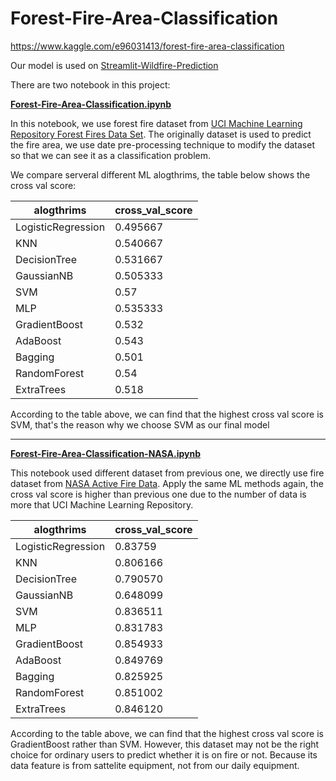 # Forest-Fire-Area-Classification
https://www.kaggle.com/e96031413/forest-fire-area-classification

Our model is used on [Streamlit-Wildfire-Prediction](https://github.com/jason211346/Streamlit-Wildfire-Prediction)

There are two notebook in this project:

**[Forest-Fire-Area-Classification.ipynb](https://github.com/e96031413/Forest-Fire-Area-Classification/blob/master/Forest-Fire-Area-Classification.ipynb)**

In this notebook, we use forest fire dataset from [UCI Machine Learning Repository Forest Fires Data Set](https://archive.ics.uci.edu/ml/datasets/forest+fires). The originally dataset is used to predict the fire area, we use date pre-processing technique to modify the dataset so that we can see it as a classification problem.

We compare serveral different ML alogthrims, the table below shows the cross val score:

|alogthrims          |cross_val_score|
|--------------------|----------|
| LogisticRegression | 0.495667 |
| KNN                | 0.540667 |
| DecisionTree       | 0.531667 |
| GaussianNB         | 0.505333 |
| SVM                | 0.57     |
| MLP                | 0.535333 |
| GradientBoost      | 0.532    |
| AdaBoost           | 0.543    |
| Bagging            | 0.501    |
| RandomForest       | 0.54     |
| ExtraTrees         | 0.518    |

According to the table above, we can find that the highest cross val score is SVM, that's the reason why we choose SVM as our final model

---

**[Forest-Fire-Area-Classification-NASA.ipynb](https://github.com/e96031413/Forest-Fire-Area-Classification/blob/master/Forest-Fire-Area-Classification-NASA.ipynb)**

This notebook used different dataset from previous one, we directly use fire dataset from [NASA Active Fire Data](https://firms.modaps.eosdis.nasa.gov/active_fire/#firms-txt). Apply the same ML methods again, the cross val score is higher than previous one due to the number of data is more that UCI Machine Learning Repository.

|alogthrims          |cross_val_score|
|--------------------|----------|
| LogisticRegression | 0.83759  |
| KNN                | 0.806166 |
| DecisionTree       | 0.790570 |
| GaussianNB         | 0.648099 |
| SVM                | 0.836511 |
| MLP                | 0.831783 |
| GradientBoost      | 0.854933 |
| AdaBoost           | 0.849769 |
| Bagging            | 0.825925 |
| RandomForest       | 0.851002 |
| ExtraTrees         | 0.846120 |

According to the table above, we can find that the highest cross val score is GradientBoost rather than SVM. However, this dataset may not be the right choice for ordinary users to predict whether it is on fire or not. Because its data feature is from sattelite equipment, not from our daily equipment.
